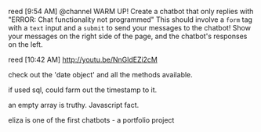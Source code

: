 reed [9:54 AM]
@channel WARM UP! Create a chatbot that only replies with "ERROR: Chat functionality not programmed"
This should involve a `form` tag with a `text` input and a `submit` to send your messages to the chatbot!
Show your messages on the right side of the page, and the chatbot's responses on the left.

reed [10:42 AM]
http://youtu.be/NnGldEZi2cM


check out the 'date object' and all the methods available.

if used sql, could farm out the timestamp to it.

an empty array is truthy. Javascript fact.

eliza is one of the first chatbots - a portfolio project
